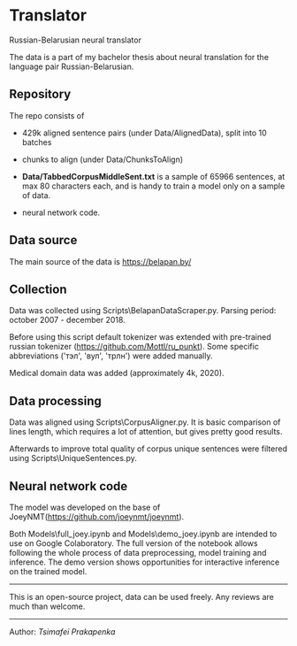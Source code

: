 # Translator
Russian-Belarusian neural translator

The data is a part of my bachelor thesis about neural translation for the language pair Russian-Belarusian.

## Repository
The repo consists of
 - 429k aligned sentence pairs (under Data/AlignedData), split into 10 batches
 - chunks to align (under Data/ChunksToAlign)
 
 - **Data/TabbedCorpusMiddleSent.txt** is a sample of 65966 sentences, at max 80 characters each, and is handy to train a model only on a sample of data.

 - neural network code.
 
 ## Data source
 The main source of the data is https://belapan.by/
 
 ## Collection
 Data was collected using Scripts\BelapanDataScraper.py. 
 Parsing period: october 2007 - december 2018.
 
 Before using this script default tokenizer was extended with pre-trained russian tokenizer (https://github.com/Mottl/ru_punkt).
 Some specific abbreviations ('тэл', 'вул', 'трлн') were added manually.
 
 Medical domain data was added (approximately 4k, 2020).
 
 ## Data processing
 Data was aligned using Scripts\CorpusAligner.py. It is basic comparison of lines length, which requires a lot of attention, but gives pretty good results.
 
 Afterwards to improve total quality of corpus unique sentences were filtered using Scripts\UniqueSentences.py.
 
 ## Neural network code
 The model was developed on the base of JoeyNMT(https://github.com/joeynmt/joeynmt).
 
 Both Models\full_joey.ipynb and Models\demo_joey.ipynb are intended to use on Google Colaboratory.
 The full version of the notebook allows following the whole process of data preprocessing, model training and inference.
 The demo version shows opportunities for interactive inference on the trained model.

--- 
This is an open-source project, data can be used freely.
Any reviews are much than welcome.

-----
Author: _Tsimafei Prakapenka_
